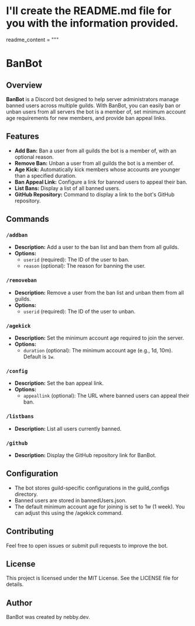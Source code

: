 # I'll create the README.md file for you with the information provided.

readme_content = """
# BanBot

## Overview

**BanBot** is a Discord bot designed to help server administrators manage banned users across multiple guilds. With BanBot, you can easily ban or unban users from all servers the bot is a member of, set minimum account age requirements for new members, and provide ban appeal links.

## Features

- **Add Ban:** Ban a user from all guilds the bot is a member of, with an optional reason.
- **Remove Ban:** Unban a user from all guilds the bot is a member of.
- **Age Kick:** Automatically kick members whose accounts are younger than a specified duration.
- **Ban Appeal Link:** Configure a link for banned users to appeal their ban.
- **List Bans:** Display a list of all banned users.
- **GitHub Repository:** Command to display a link to the bot's GitHub repository.

## Commands

### `/addban`
- **Description:** Add a user to the ban list and ban them from all guilds.
- **Options:**
  - `userid` (required): The ID of the user to ban.
  - `reason` (optional): The reason for banning the user.

### `/removeban`
- **Description:** Remove a user from the ban list and unban them from all guilds.
- **Options:**
  - `userid` (required): The ID of the user to unban.

### `/agekick`
- **Description:** Set the minimum account age required to join the server.
- **Options:**
  - `duration` (optional): The minimum account age (e.g., 1d, 10m). Default is `1w`.

### `/config`
- **Description:** Set the ban appeal link.
- **Options:**
  - `appeallink` (optional): The URL where banned users can appeal their ban.

### `/listbans`
- **Description:** List all users currently banned.

### `/github`
- **Description:** Display the GitHub repository link for BanBot.

## Configuration
- The bot stores guild-specific configurations in the guild_configs directory.
- Banned users are stored in bannedUsers.json.
- The default minimum account age for joining is set to 1w (1 week). You can adjust this using the /agekick command.

## Contributing
Feel free to open issues or submit pull requests to improve the bot.

## License
This project is licensed under the MIT License. See the LICENSE file for details.

## Author
BanBot was created by nebby.dev.
